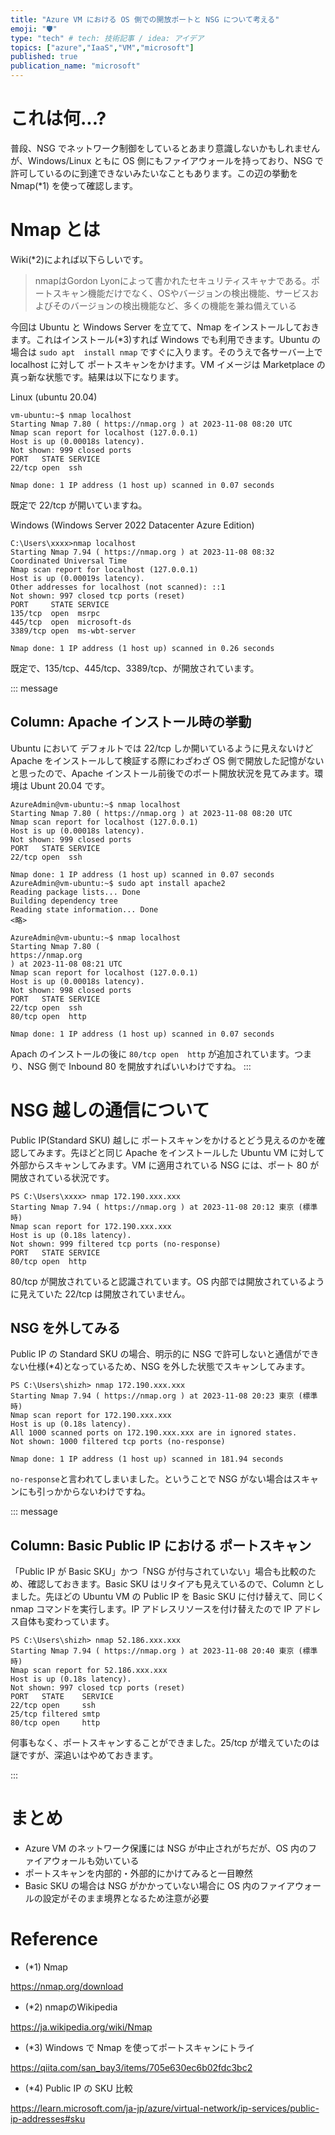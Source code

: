```yaml
---
title: "Azure VM における OS 側での開放ポートと NSG について考える"
emoji: "🛡️"
type: "tech" # tech: 技術記事 / idea: アイデア
topics: ["azure","IaaS","VM","microsoft"]
published: true
publication_name: "microsoft"
---
```


# これは何...?
普段、NSG でネットワーク制御をしているとあまり意識しないかもしれませんが、Windows/Linux ともに OS 側にもファイアウォールを持っており、NSG で許可しているのに到達できないみたいなこともあります。この辺の挙動を Nmap(*1) を使って確認します。

# Nmap とは
Wiki(*2)によれば以下らしいです。

> nmapはGordon Lyonによって書かれたセキュリティスキャナである。ポートスキャン機能だけでなく、OSやバージョンの検出機能、サービスおよびそのバージョンの検出機能など、多くの機能を兼ね備えている

今回は Ubuntu と Windows Server を立てて、Nmap をインストールしておきます。これはインストール(*3)すれば Windows でも利用できます。Ubuntu の場合は `sudo apt  install nmap` ですぐに入ります。そのうえで各サーバー上で localhost に対して ポートスキャンをかけます。VM イメージは Marketplace の真っ新な状態です。結果は以下になります。

Linux (ubuntu 20.04)
```
vm-ubuntu:~$ nmap localhost
Starting Nmap 7.80 ( https://nmap.org ) at 2023-11-08 08:20 UTC
Nmap scan report for localhost (127.0.0.1)
Host is up (0.00018s latency).
Not shown: 999 closed ports
PORT   STATE SERVICE
22/tcp open  ssh

Nmap done: 1 IP address (1 host up) scanned in 0.07 seconds
```
既定で 22/tcp が開いていますね。

Windows (Windows Server 2022 Datacenter Azure Edition)
```
C:\Users\xxxx>nmap localhost
Starting Nmap 7.94 ( https://nmap.org ) at 2023-11-08 08:32 Coordinated Universal Time
Nmap scan report for localhost (127.0.0.1)
Host is up (0.00019s latency).
Other addresses for localhost (not scanned): ::1
Not shown: 997 closed tcp ports (reset)
PORT     STATE SERVICE
135/tcp  open  msrpc
445/tcp  open  microsoft-ds
3389/tcp open  ms-wbt-server

Nmap done: 1 IP address (1 host up) scanned in 0.26 seconds
```
既定で、135/tcp、445/tcp、3389/tcp、が開放されています。

::: message 
## Column: Apache インストール時の挙動 
Ubuntu において デフォルトでは 22/tcp しか開いているように見えないけど Apache をインストールして検証する際にわざわざ OS 側で開放した記憶がないと思ったので、Apache インストール前後でのポート開放状況を見てみます。環境は Ubunt 20.04 です。

```
AzureAdmin@vm-ubuntu:~$ nmap localhost
Starting Nmap 7.80 ( https://nmap.org ) at 2023-11-08 08:20 UTC
Nmap scan report for localhost (127.0.0.1)
Host is up (0.00018s latency).
Not shown: 999 closed ports
PORT   STATE SERVICE
22/tcp open  ssh
 
Nmap done: 1 IP address (1 host up) scanned in 0.07 seconds
AzureAdmin@vm-ubuntu:~$ sudo apt install apache2
Reading package lists... Done
Building dependency tree
Reading state information... Done
<略>

AzureAdmin@vm-ubuntu:~$ nmap localhost
Starting Nmap 7.80 (
https://nmap.org
) at 2023-11-08 08:21 UTC
Nmap scan report for localhost (127.0.0.1)
Host is up (0.00018s latency).
Not shown: 998 closed ports
PORT   STATE SERVICE
22/tcp open  ssh
80/tcp open  http
 
Nmap done: 1 IP address (1 host up) scanned in 0.07 seconds
```
Apach のインストールの後に `80/tcp open  http` が追加されています。つまり、NSG 側で Inbound 80 を開放すればいいわけですね。
:::

# NSG 越しの通信について
Public IP(Standard SKU) 越しに ポートスキャンをかけるとどう見えるのかを確認してみます。先ほどと同じ Apache をインストールした Ubuntu VM に対して 外部からスキャンしてみます。VM に適用されている NSG には、ポート 80 が開放されている状況です。

```
PS C:\Users\xxxx> nmap 172.190.xxx.xxx
Starting Nmap 7.94 ( https://nmap.org ) at 2023-11-08 20:12 東京 (標準時)
Nmap scan report for 172.190.xxx.xxx
Host is up (0.18s latency).
Not shown: 999 filtered tcp ports (no-response)
PORT   STATE SERVICE
80/tcp open  http
```

80/tcp が開放されていると認識されています。OS 内部では開放されているように見えていた 22/tcp は開放されていません。

## NSG を外してみる
Public IP の Standard SKU の場合、明示的に NSG で許可しないと通信ができない仕様(*4)となっているため、NSG を外した状態でスキャンしてみます。

```
PS C:\Users\shizh> nmap 172.190.xxx.xxx
Starting Nmap 7.94 ( https://nmap.org ) at 2023-11-08 20:23 東京 (標準時)
Nmap scan report for 172.190.xxx.xxx
Host is up (0.18s latency).
All 1000 scanned ports on 172.190.xxx.xxx are in ignored states.
Not shown: 1000 filtered tcp ports (no-response)

Nmap done: 1 IP address (1 host up) scanned in 181.94 seconds
```
`no-response`と言われてしまいました。ということで NSG がない場合はスキャンにも引っかからないわけですね。

::: message
## Column: Basic Public IP における ポートスキャン
「Public IP が Basic SKU」かつ「NSG が付与されていない」場合も比較のため、確認しておきます。Basic SKU はリタイアも見えているので、Column としました。先ほどの Ubuntu VM の Public IP を Basic SKU に付け替えて、同じく nmap コマンドを実行します。IP アドレスリソースを付け替えたので IP アドレス自体も変わっています。

```
PS C:\Users\shizh> nmap 52.186.xxx.xxx
Starting Nmap 7.94 ( https://nmap.org ) at 2023-11-08 20:40 東京 (標準時)
Nmap scan report for 52.186.xxx.xxx
Host is up (0.18s latency).
Not shown: 997 closed tcp ports (reset)
PORT   STATE    SERVICE
22/tcp open     ssh
25/tcp filtered smtp
80/tcp open     http
```
何事もなく、ポートスキャンすることができました。25/tcp が増えていたのは謎ですが、深追いはやめておきます。

::: 

# まとめ
- Azure VM のネットワーク保護には NSG が中止されがちだが、OS 内のファイアウォールも効いている
- ポートスキャンを内部的・外部的にかけてみると一目瞭然
- Basic SKU の場合は NSG がかかっていない場合に OS 内のファイアウォールの設定がそのまま境界となるため注意が必要

# Reference
- (*1) Nmap

https://nmap.org/download

- (*2) nmapのWikipedia

https://ja.wikipedia.org/wiki/Nmap

- (*3) Windows で Nmap を使ってポートスキャンにトライ

https://qiita.com/san_bay3/items/705e630ec6b02fdc3bc2

- (*4) Public IP の SKU 比較

https://learn.microsoft.com/ja-jp/azure/virtual-network/ip-services/public-ip-addresses#sku